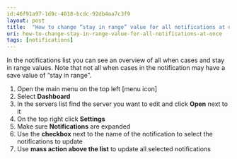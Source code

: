 ```yaml
---
id:46f91a97-1d9c-4018-bcdc-92db4aa7c3f9
layout: post
title:  "How to change “stay in range” value for all notifications at once?"
uri: how-to-change-stay-in-range-value-for-all-notifications-at-once
tags: [notifications]
---
```


In the notifications list you can see an overview of all when cases and stay in range values. Note that not all when cases in the notification may have a save value of “stay in range”.

<!-- more -->

1.  Open the main menu on the top left \[menu icon\]
2.  Select **Dashboard**
3.  In the servers list find the server you want to edit and click **Open** next to it
4.  On the top right click **Settings**
5.  Make sure **Notifications** are expanded
6.  Use the **checkbox** next to the name of the notification to select the notifications to update
7.  Use **mass action above the list** to update all selected notifications